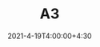 ---
type: assignment
date: 2021-4-19T4:00:00+4:30
title: A3
pdf: /static_files/assignments/pdfs/A3.pdf
attachment: /static_files/assignments/base_files/A3.zip
#solutions: /static_files/assignments
due: 2021-4-26T23:59:00+3:30
---